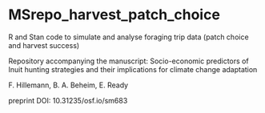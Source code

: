 # MSrepo_harvest_patch_choice

R and Stan code to simulate and analyse foraging trip data (patch choice and harvest success)

Repository accompanying the manuscript:
Socio-economic predictors of Inuit hunting strategies and their implications for climate change adaptation

F. Hillemann, B. A. Beheim, E. Ready

preprint DOI: 10.31235/osf.io/sm683
